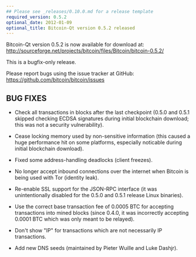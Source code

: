 ```yaml
---
## Please see _releases/0.10.0.md for a release template
required_version: 0.5.2
optional_date: 2012-01-09
optional_title: Bitcoin-Qt version 0.5.2 released
---
```

Bitcoin-Qt version 0.5.2 is now available for download at:
<http://sourceforge.net/projects/bitcoin/files/Bitcoin/bitcoin-0.5.2/>

This is a bugfix-only release.

Please report bugs using the issue tracker at GitHub:
<https://github.com/bitcoin/bitcoin/issues>

BUG FIXES
---------

* Check all transactions in blocks after the last checkpoint (0.5.0 and 0.5.1
skipped checking ECDSA signatures during initial blockchain download; this was
not a security vulnerability).

* Cease locking memory used by non-sensitive information (this caused a huge
performance hit on some platforms, especially noticable during initial blockchain
download).

* Fixed some address-handling deadlocks (client freezes).

* No longer accept inbound connections over the internet when Bitcoin is being
used with Tor (identity leak).

* Re-enable SSL support for the JSON-RPC interface (it was unintentionally
disabled for the 0.5.0 and 0.5.1 release Linux binaries).

* Use the correct base transaction fee of 0.0005 BTC for accepting transactions
into mined blocks (since 0.4.0, it was incorrectly accepting 0.0001 BTC which was
only meant to be relayed).

* Don't show "IP" for transactions which are not necessarily IP transactions.

* Add new DNS seeds (maintained by Pieter Wuille and Luke Dashjr).
